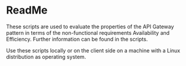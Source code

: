 # ReadMe

These scripts are used to evaluate the properties of the API Gateway pattern in terms of the non-functional requirements Availability and Efficiency.
Further information can be found in the scripts.

Use these scripts locally or on the client side on a machine with a Linux distribution as operating system.
